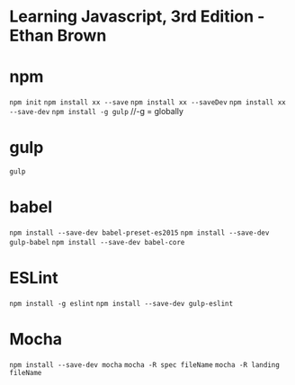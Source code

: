 # Learning Javascript, 3rd Edition - Ethan Brown

# npm
`npm init`
`npm install xx --save`
`npm install xx --saveDev`
`npm install xx --save-dev`
`npm install -g gulp` //-g = globally

# gulp
`gulp`

# babel
`npm install --save-dev babel-preset-es2015`
`npm install --save-dev gulp-babel`
`npm install --save-dev babel-core`

# ESLint
`npm install -g eslint`
`npm install --save-dev gulp-eslint`

# Mocha
`npm install --save-dev mocha`
`mocha -R spec fileName`
`mocha -R landing fileName`